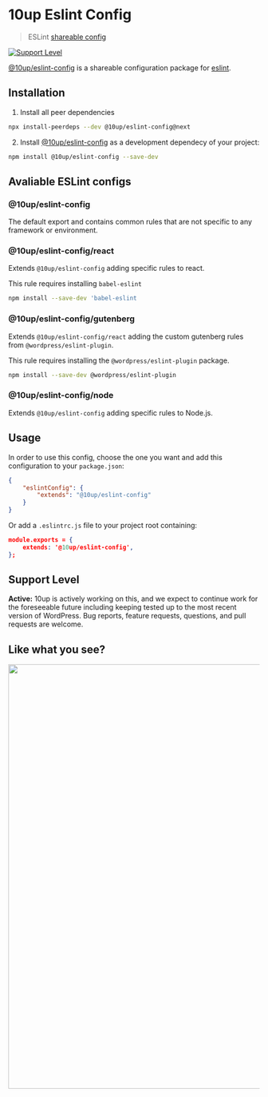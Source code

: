 # 10up Eslint Config

> ESLint [shareable config](https://github.com/10up/eslint-config)

[![Support Level](https://img.shields.io/badge/support-active-green.svg)](#support-level)

[@10up/eslint-config](https://github.com/10up/eslint-config) is a shareable configuration package for [eslint](http://eslint.org).

## Installation

1. Install all peer dependencies

```sh
npx install-peerdeps --dev @10up/eslint-config@next
```

2. Install [@10up/eslint-config](https://github.com/10up/eslint-config) as a development dependecy of your project:

```sh
npm install @10up/eslint-config --save-dev
```

## Avaliable ESLint configs

### @10up/eslint-config

The default export and contains common rules that are not specific to any framework or environment.

### @10up/eslint-config/react

Extends `@10up/eslint-config` adding specific rules to react.

This rule requires installing `babel-eslint`

```sh
npm install --save-dev 'babel-eslint
```

### @10up/eslint-config/gutenberg

Extends `@10up/eslint-config/react` adding the custom gutenberg rules from `@wordpress/eslint-plugin`.

This rule requires installing the `@wordpress/eslint-plugin` package.

```sh
npm install --save-dev @wordpress/eslint-plugin
```

### @10up/eslint-config/node

Extends `@10up/eslint-config` adding specific rules to Node.js.

## Usage

In order to use this config, choose the one you want and add this configuration to your `package.json`:

```json
{
    "eslintConfig": {
        "extends": "@10up/eslint-config"
    }
}
```

Or add a `.eslintrc.js` file to your project root containing:
```json
module.exports = {
	extends: '@10up/eslint-config',
};
```

## Support Level

**Active:** 10up is actively working on this, and we expect to continue work for the foreseeable future including keeping tested up to the most recent version of WordPress.  Bug reports, feature requests, questions, and pull requests are welcome.

## Like what you see?

<a href="http://10up.com/contact/"><img src="https://10updotcom-wpengine.s3.amazonaws.com/uploads/2016/10/10up-Github-Banner.png" width="850"></a>
